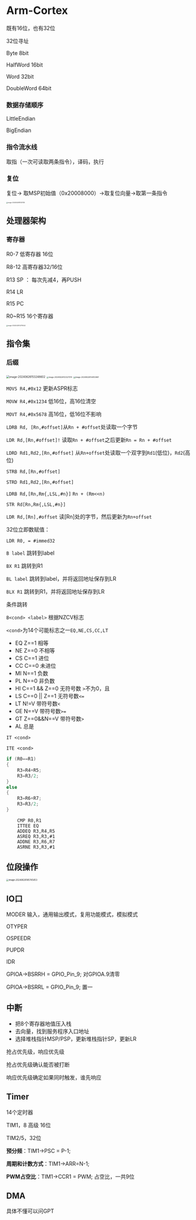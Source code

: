 # Arm-Cortex

既有16位，也有32位

32位寻址

Byte 8bit

HalfWord 16bit

Word 32bit

DoubleWord 64bit

### 数据存储顺序

LittleEndian

BigEndian

### 指令流水线

取指（一次可读取两条指令），译码，执行

### 复位

复位-> 取MSP初始值（0x20008000）->取复位向量->取第一条指令

<img src="../assets/image-20240626181331135.png" alt="image-20240626181331135" style="zoom:25%;" />

## 处理器架构

### 寄存器

R0-7 低寄存器 16位

R8-12 高寄存器32/16位

R13 SP ： 每次先减4，再PUSH

R14 LR

R15 PC

R0~R15 16个寄存器

<img src="../assets/image-20240430102716542.png" alt="image-20240430102716542" style="zoom:25%;" />

## 指令集

### 后缀

<img src="../assets/image-20240626153248602.png" alt="image-20240626153248602" style="zoom:50%;" />

<img src="../assets/image-20240626153327074.png" alt="image-20240626153327074" style="zoom:33%;" />

<img src="../assets/image-20240626154053861.png" alt="image-20240626154053861" style="zoom:33%;" />

`MOVS R4,#0x12`	更新ASPR标志

`MOVW R4,#0x1234`	低16位，高16位清空

`MOVT R4,#0x5678`	高16位，低16位不影响

`LDRB Rd, [Rn,#offset]`从`Rn + #offset`处读取一个字节

`LDR Rd,[Rn,#offset]!` 读取`Rn + #offset`之后更新`Rn = Rn + #offset`

`LDRD Rd1,Rd2,[Rn,#offset]`	从`Rn+offset`处读取一个双字到`Rd1`(低位)，`Rd2`(高位)

`STRB Rd,[Rn,#offset]`

`STRD Rd1,Rd2,[Rn,#offset]`

`LDRB Rd,[Rn,Rm{,LSL,#n}]` `Rn + (Rm<<n)`

`STR Rd[Rn,Rm{,LSL,#n}]`

`LDR Rd,[Rn],#offset` 读[Rn]处的字节，然后更新为`Rn+offset`



32位立即数赋值：

`LDR R0, = #immed32`

`B label` 跳转到label

`BX R1` 跳转到R1

`BL label` 跳转到label，并将返回地址保存到LR

`BLX R1` 跳转到R1，并将返回地址保存到LR

条件跳转

`B<cond> <label>` 根据NZCV标志

`<cond>`为14个可能标志之一`EQ,NE,CS,CC,LT`

* EQ Z==1 相等
* NE Z==0 不相等
* CS C==1 进位
* CC C==0 未进位
* MI N==1 负数
* PL N==0 非负数
* HI C=\=1 && Z==0 无符号数 `>`不为0，且
* LS C\==0 || Z==1 无符号数`<=`
* LT N!=V 带符号数`<`
* GE N==V 带符号数`>=`
* GT Z==0&&N=\=V 带符号数`>`
* AL 总是

`IT <cond>`

`ITE <cond>`

```c
if (R0==R1)
{
    R3=R4+R5;
    R3=R3/2;
}
else
{
    R3=R6+R7;
    R3=R3/2;
}
```

```assembly
	CMP R0,R1
	ITTEE EQ
	ADDEQ R3,R4,R5
	ASREQ R3,R3,#1
	ADDNE R3,R6,R7
	ASRNE R3,R3,#1
```

## 位段操作

<img src="../assets/image-20240626185745453.png" alt="image-20240626185745453" style="zoom:40%;" />

## IO口

MODER 输入，通用输出模式，复用功能模式，模拟模式

OTYPER

OSPEEDR

PUPDR

IDR

GPIOA->BSRRH = GPIO_Pin_9; 对GPIOA.9清零

GPIOA->BSRRL = GPIO_Pin_9; 置一

## 中断

* 把8个寄存器地值压入栈
* 去向量，找到服务程序入口地址
* 选择堆栈指针MSP/PSP，更新堆栈指针SP，更新LR

抢占优先级，响应优先级

抢占优先级确认能否被打断

响应优先级确定如果同时触发，谁先响应

## Timer

14个定时器

TIM1，8 高级 16位

TIM2/5，32位

**预分频**：TIM1->PSC = P-1;

**周期和计数方式**：TIM1->ARR=N-1;

**PWM占空比**：TIM1->CCR1 = PWM; 占空比，一共9位

## DMA

具体不懂可以问GPT
